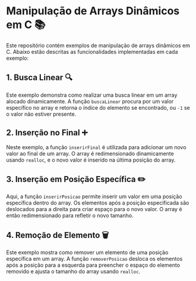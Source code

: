 # Manipulação de Arrays Dinâmicos em C 📚

Este repositório contém exemplos de manipulação de arrays dinâmicos em C. Abaixo estão descritas as funcionalidades implementadas em cada exemplo:

## 1. Busca Linear 🔍

Este exemplo demonstra como realizar uma busca linear em um array alocado dinamicamente. A função `buscaLinear` procura por um valor específico no array e retorna o índice do elemento se encontrado, ou `-1` se o valor não estiver presente.

## 2. Inserção no Final ➕

Neste exemplo, a função `inserirFinal` é utilizada para adicionar um novo valor ao final de um array. O array é redimensionado dinamicamente usando `realloc`, e o novo valor é inserido na última posição do array.

## 3. Inserção em Posição Específica ✏️

Aqui, a função `inserirPosicao` permite inserir um valor em uma posição específica dentro do array. Os elementos após a posição especificada são deslocados para a direita para criar espaço para o novo valor. O array é então redimensionado para refletir o novo tamanho.

## 4. Remoção de Elemento 🗑️

Este exemplo mostra como remover um elemento de uma posição específica em um array. A função `removerPosicao` desloca os elementos após a posição para a esquerda para preencher o espaço do elemento removido e ajusta o tamanho do array usando `realloc`.

